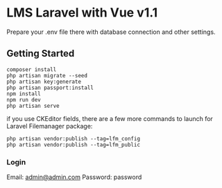 # LMS Laravel with Vue v1.1

Prepare your .env file there with database connection and other settings.

## Getting Started

```
composer install
php artisan migrate --seed
php artisan key:generate
php artisan passport:install
npm install
npm run dev
php artisan serve
```
if you use CKEditor fields, there are a few more commands to launch for Laravel Filemanager package:

```
php artisan vendor:publish --tag=lfm_config
php artisan vendor:publish --tag=lfm_public
```

### Login

Email: admin@admin.com
Password: password
